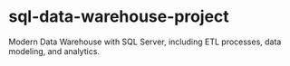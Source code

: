 # sql-data-warehouse-project
Modern Data Warehouse with SQL Server, including ETL processes, data modeling, and analytics.
